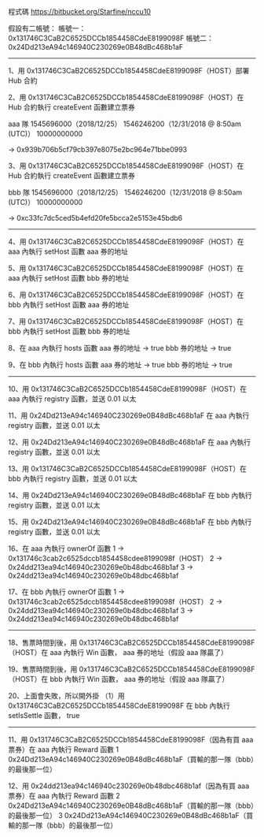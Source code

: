 
程式碼
https://bitbucket.org/Starfine/nccu10

假設有二帳號：
帳號一：0x131746C3CaB2C6525DCCb1854458CdeE8199098F
帳號二：0x24Dd213eA94c146940C230269e0B48dBc468b1aF

---

1、用 0x131746C3CaB2C6525DCCb1854458CdeE8199098F（HOST）部署 Hub 合約


2、用 0x131746C3CaB2C6525DCCb1854458CdeE8199098F（HOST）在 Hub 合約執行 createEvent 函數建立票券

aaa 隊
1545696000（2018/12/25）
1546246200（12/31/2018 @ 8:50am (UTC)）
10000000000

→
0x939b706b5cf79cb397e8075e2bc964e71bbe0993

3、用 0x131746C3CaB2C6525DCCb1854458CdeE8199098F（HOST）在 Hub 合約執行 createEvent 函數建立票券

bbb 隊
1545696000（2018/12/25）
1546246200（12/31/2018 @ 8:50am (UTC)）
10000000000

→
0xc33fc7dc5ced5b4efd20fe5bcca2e5153e45bdb6

---

4、用 0x131746C3CaB2C6525DCCb1854458CdeE8199098F（HOST）在 aaa 內執行 setHost 函數
aaa 券的地址

5、用 0x131746C3CaB2C6525DCCb1854458CdeE8199098F（HOST）在 aaa 內執行 setHost 函數
bbb 券的地址

6、用 0x131746C3CaB2C6525DCCb1854458CdeE8199098F（HOST）在 bbb 內執行 setHost 函數
aaa 券的地址

7、用 0x131746C3CaB2C6525DCCb1854458CdeE8199098F（HOST）在 bbb 內執行 setHost 函數
bbb 券的地址

8、在 aaa 內執行 hosts 函數
aaa 券的地址 → true
bbb 券的地址 → true

9、在 bbb 內執行 hosts 函數
aaa 券的地址 → true
bbb 券的地址 → true

---

10、用 0x131746C3CaB2C6525DCCb1854458CdeE8199098F（HOST）在 aaa 內執行 registry 函數，並送 0.01 以太

11、用 0x24Dd213eA94c146940C230269e0B48dBc468b1aF 在 aaa 內執行 registry 函數，並送 0.01 以太

12、用 0x24Dd213eA94c146940C230269e0B48dBc468b1aF 在 aaa 內執行 registry 函數，並送 0.01 以太

13、用 0x131746C3CaB2C6525DCCb1854458CdeE8199098F（HOST）在 bbb 內執行 registry 函數，並送 0.01 以太

14、用 0x24Dd213eA94c146940C230269e0B48dBc468b1aF 在 bbb 內執行 registry 函數，並送 0.01 以太

15、用 0x24Dd213eA94c146940C230269e0B48dBc468b1aF 在 bbb 內執行 registry 函數，並送 0.01 以太

16、在 aaa 內執行 ownerOf 函數
1 → 0x131746c3cab2c6525dccb1854458cdee8199098f（HOST）
2 → 0x24dd213ea94c146940c230269e0b48dbc468b1af
3 → 0x24dd213ea94c146940c230269e0b48dbc468b1af

17、在 bbb 內執行 ownerOf 函數
1 → 0x131746c3cab2c6525dccb1854458cdee8199098f（HOST）
2 → 0x24dd213ea94c146940c230269e0b48dbc468b1af
3 → 0x24dd213ea94c146940c230269e0b48dbc468b1af

---

18、售票時間到後，用 0x131746C3CaB2C6525DCCb1854458CdeE8199098F（HOST）在 aaa 內執行 Win 函數，
aaa 券的地址（假設 aaa 隊贏了）

19、售票時間到後，用 0x131746C3CaB2C6525DCCb1854458CdeE8199098F（HOST）在 bbb 內執行 Win 函數，
aaa 券的地址（假設 aaa 隊贏了）

20、上面會失敗，所以開外掛
（1）用 0x131746C3CaB2C6525DCCb1854458CdeE8199098F 在 bbb 內執行 setIsSettle 函數，
true

---

11、用 0x131746C3CaB2C6525DCCb1854458CdeE8199098F（因為有買 aaa 票券）在 aaa 內執行 Reward 函數
1
0x24Dd213eA94c146940C230269e0B48dBc468b1aF（買輸的那一隊（bbb）的最後那一位）

12、用 0x24dd213ea94c146940c230269e0b48dbc468b1af（因為有買 aaa 票券）在 aaa 內執行 Reward 函數
2
0x24Dd213eA94c146940C230269e0B48dBc468b1aF（買輸的那一隊（bbb）的最後那一位）
3
0x24Dd213eA94c146940C230269e0B48dBc468b1aF（買輸的那一隊（bbb）的最後那一位）


